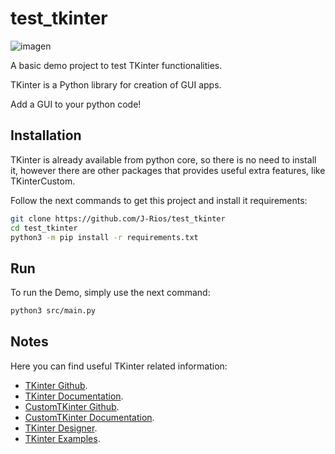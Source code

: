 # test_tkinter

![imagen](https://github.com/J-Rios/test_tkinter/assets/12136967/e7aeca1d-7ef8-495a-ab85-683a145473ad)

A basic demo project to test TKinter functionalities.

TKinter is a Python library for creation of GUI apps.

Add a GUI to your python code!

## Installation

TKinter is already available from python core, so there is no need to install it, however there are other packages that provides useful extra features, like TKinterCustom.

Follow the next commands to get this project and install it requirements:

```bash
git clone https://github.com/J-Rios/test_tkinter
cd test_tkinter
python3 -m pip install -r requirements.txt
```

## Run

To run the Demo, simply use the next command:

```bash
python3 src/main.py
```

## Notes

Here you can find useful TKinter related information:

- [TKinter Github](https://github.com/python/cpython/tree/main/Lib/tkinter).
- [TKinter Documentation](https://docs.python.org/3/library/tkinter.html).
- [CustomTKinter Github](https://github.com/TomSchimansky/CustomTkinter).
- [CustomTKinter Documentation](https://customtkinter.tomschimansky.com/documentation/).
- [TKinter Designer](https://github.com/ParthJadhav/Tkinter-Designer).
- [TKinter Examples](https://github.com/Dvlv/Tkinter-By-Example).
